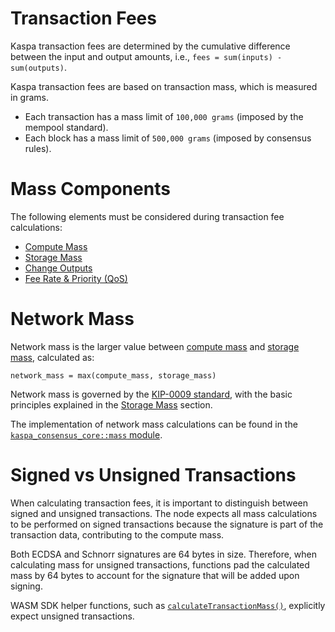 # Transaction Fees

Kaspa transaction fees are determined by the cumulative difference between the input and output amounts, i.e., `fees = sum(inputs) - sum(outputs)`.

Kaspa transaction fees are based on transaction mass, which is measured in grams.

- Each transaction has a mass limit of `100,000 grams` (imposed by the mempool standard).
- Each block has a mass limit of `500,000 grams` (imposed by consensus rules).

# Mass Components

The following elements must be considered during transaction fee calculations:

- [Compute Mass](./compute-mass.md)
- [Storage Mass](./storage-mass.md)
- [Change Outputs](./change-outputs.md)
- [Fee Rate & Priority (QoS)](./fee-rate-qos.md)

# Network Mass

Network mass is the larger value between [compute mass](./fees/compute-mass.md) and [storage mass](./fees/storage-mass.md), calculated as:

`network_mass = max(compute_mass, storage_mass)`

Network mass is governed by the [KIP-0009 standard](https://github.com/kaspanet/kips/blob/master/kip-0009.md), with the basic principles explained in the [Storage Mass](./fees/storage-mass.md) section.

The implementation of network mass calculations can be found in the [`kaspa_consensus_core::mass` module](https://github.com/kaspanet/rusty-kaspa/blob/master/consensus/core/src/mass/mod.rs).

# Signed vs Unsigned Transactions

When calculating transaction fees, it is important to distinguish between signed and unsigned transactions. The node expects all mass calculations to be performed on signed transactions because the signature is part of the transaction data, contributing to the compute mass.

Both ECDSA and Schnorr signatures are 64 bytes in size. Therefore, when calculating mass for unsigned transactions, functions pad the calculated mass by 64 bytes to account for the signature that will be added upon signing.

WASM SDK helper functions, such as [`calculateTransactionMass()`](https://kaspa.aspectron.org/docs/functions/calculateTransactionMass.html), explicitly expect unsigned transactions.